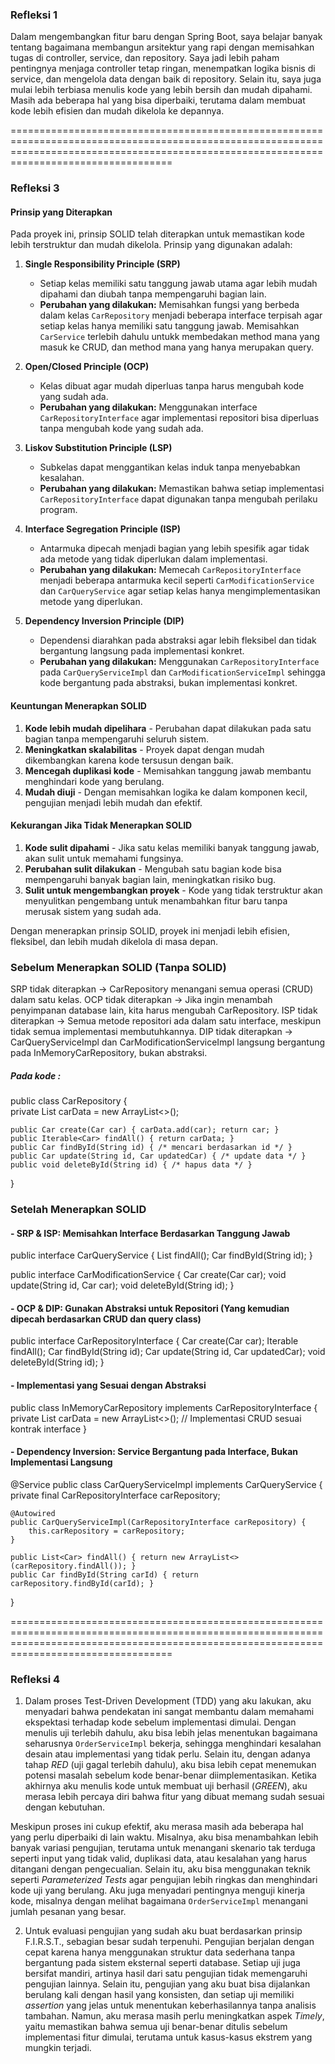 ### Refleksi 1 

Dalam mengembangkan fitur baru dengan Spring Boot, saya belajar banyak tentang bagaimana membangun arsitektur yang rapi dengan memisahkan tugas di controller, service, dan repository. 
Saya jadi lebih paham pentingnya menjaga controller tetap ringan, menempatkan logika bisnis di service, dan mengelola data dengan baik di repository. 
Selain itu, saya juga mulai lebih terbiasa menulis kode yang lebih bersih dan mudah dipahami. 
Masih ada beberapa hal yang bisa diperbaiki, terutama dalam membuat kode lebih efisien dan mudah dikelola ke depannya.

==============================================================================================================================================================================================

### Refleksi 3 

#### Prinsip yang Diterapkan
Pada proyek ini, prinsip SOLID telah diterapkan untuk memastikan kode lebih terstruktur dan mudah dikelola. Prinsip yang digunakan adalah:

1. **Single Responsibility Principle (SRP)**
   - Setiap kelas memiliki satu tanggung jawab utama agar lebih mudah dipahami dan diubah tanpa mempengaruhi bagian lain.
   - **Perubahan yang dilakukan:** Memisahkan fungsi yang berbeda dalam kelas `CarRepository` menjadi beberapa interface terpisah agar setiap kelas hanya memiliki satu tanggung jawab. Memisahkan `CarService` terlebih dahulu untukk membedakan method mana yang masuk ke CRUD, dan method mana yang hanya merupakan query. 

2. **Open/Closed Principle (OCP)**
   - Kelas dibuat agar mudah diperluas tanpa harus mengubah kode yang sudah ada.
   - **Perubahan yang dilakukan:** Menggunakan interface `CarRepositoryInterface` agar implementasi repositori bisa diperluas tanpa mengubah kode yang sudah ada.

3. **Liskov Substitution Principle (LSP)**
   - Subkelas dapat menggantikan kelas induk tanpa menyebabkan kesalahan.
   - **Perubahan yang dilakukan:** Memastikan bahwa setiap implementasi `CarRepositoryInterface` dapat digunakan tanpa mengubah perilaku program.

4. **Interface Segregation Principle (ISP)**
   - Antarmuka dipecah menjadi bagian yang lebih spesifik agar tidak ada metode yang tidak diperlukan dalam implementasi.
   - **Perubahan yang dilakukan:** Memecah `CarRepositoryInterface` menjadi beberapa antarmuka kecil seperti `CarModificationService` dan `CarQueryService` agar setiap kelas hanya mengimplementasikan metode yang diperlukan.

5. **Dependency Inversion Principle (DIP)**
   - Dependensi diarahkan pada abstraksi agar lebih fleksibel dan tidak bergantung langsung pada implementasi konkret.
   - **Perubahan yang dilakukan:** Menggunakan `CarRepositoryInterface` pada `CarQueryServiceImpl` dan `CarModificationServiceImpl` sehingga kode bergantung pada abstraksi, bukan implementasi konkret.

#### Keuntungan Menerapkan SOLID
1. **Kode lebih mudah dipelihara** - Perubahan dapat dilakukan pada satu bagian tanpa mempengaruhi seluruh sistem.
2. **Meningkatkan skalabilitas** - Proyek dapat dengan mudah dikembangkan karena kode tersusun dengan baik.
3. **Mencegah duplikasi kode** - Memisahkan tanggung jawab membantu menghindari kode yang berulang.
4. **Mudah diuji** - Dengan memisahkan logika ke dalam komponen kecil, pengujian menjadi lebih mudah dan efektif.

#### Kekurangan Jika Tidak Menerapkan SOLID
1. **Kode sulit dipahami** - Jika satu kelas memiliki banyak tanggung jawab, akan sulit untuk memahami fungsinya.
2. **Perubahan sulit dilakukan** - Mengubah satu bagian kode bisa mempengaruhi banyak bagian lain, meningkatkan risiko bug.
3. **Sulit untuk mengembangkan proyek** - Kode yang tidak terstruktur akan menyulitkan pengembang untuk menambahkan fitur baru tanpa merusak sistem yang sudah ada.

Dengan menerapkan prinsip SOLID, proyek ini menjadi lebih efisien, fleksibel, dan lebih mudah dikelola di masa depan.

### Sebelum Menerapkan SOLID (Tanpa SOLID)
SRP tidak diterapkan → CarRepository menangani semua operasi (CRUD) dalam satu kelas.
OCP tidak diterapkan → Jika ingin menambah penyimpanan database lain, kita harus mengubah CarRepository.
ISP tidak diterapkan → Semua metode repositori ada dalam satu interface, meskipun tidak semua implementasi membutuhkannya.
DIP tidak diterapkan → CarQueryServiceImpl dan CarModificationServiceImpl langsung bergantung pada InMemoryCarRepository, bukan abstraksi.

##### Pada kode : 
public class CarRepository {  
    private List<Car> carData = new ArrayList<>();  

    public Car create(Car car) { carData.add(car); return car; }  
    public Iterable<Car> findAll() { return carData; }  
    public Car findById(String id) { /* mencari berdasarkan id */ }  
    public Car update(String id, Car updatedCar) { /* update data */ }  
    public void deleteById(String id) { /* hapus data */ }  
}

### Setelah Menerapkan SOLID
#### - SRP & ISP: Memisahkan Interface Berdasarkan Tanggung Jawab
public interface CarQueryService {
    List<Car> findAll();
    Car findById(String id);
}

public interface CarModificationService {
    Car create(Car car);
    void update(String id, Car car);
    void deleteById(String id);
}
#### - OCP & DIP: Gunakan Abstraksi untuk Repositori (Yang kemudian dipecah berdasarkan CRUD dan query class)
public interface CarRepositoryInterface {
    Car create(Car car);
    Iterable<Car> findAll();
    Car findById(String id);
    Car update(String id, Car updatedCar);
    void deleteById(String id);
}
#### - Implementasi yang Sesuai dengan Abstraksi
public class InMemoryCarRepository implements CarRepositoryInterface {
    private List<Car> carData = new ArrayList<>();
    // Implementasi CRUD sesuai kontrak interface
}
#### - Dependency Inversion: Service Bergantung pada Interface, Bukan Implementasi Langsung
@Service
public class CarQueryServiceImpl implements CarQueryService {
    private final CarRepositoryInterface carRepository;
    
    @Autowired
    public CarQueryServiceImpl(CarRepositoryInterface carRepository) {
        this.carRepository = carRepository;
    }

    public List<Car> findAll() { return new ArrayList<>(carRepository.findAll()); }
    public Car findById(String carId) { return carRepository.findById(carId); }
}

==============================================================================================================================================================================================

### Refleksi 4

1. Dalam proses Test-Driven Development (TDD) yang aku lakukan, aku menyadari bahwa pendekatan ini sangat membantu dalam memahami ekspektasi terhadap kode sebelum implementasi dimulai. Dengan menulis uji terlebih dahulu, aku bisa lebih jelas menentukan bagaimana seharusnya `OrderServiceImpl` bekerja, sehingga menghindari kesalahan desain atau implementasi yang tidak perlu. Selain itu, dengan adanya tahap *RED* (uji gagal terlebih dahulu), aku bisa lebih cepat menemukan potensi masalah sebelum kode benar-benar diimplementasikan. Ketika akhirnya aku menulis kode untuk membuat uji berhasil (*GREEN*), aku merasa lebih percaya diri bahwa fitur yang dibuat memang sudah sesuai dengan kebutuhan.  

Meskipun proses ini cukup efektif, aku merasa masih ada beberapa hal yang perlu diperbaiki di lain waktu. Misalnya, aku bisa menambahkan lebih banyak variasi pengujian, terutama untuk menangani skenario tak terduga seperti input yang tidak valid, duplikasi data, atau kesalahan yang harus ditangani dengan pengecualian. Selain itu, aku bisa menggunakan teknik seperti *Parameterized Tests* agar pengujian lebih ringkas dan menghindari kode uji yang berulang. Aku juga menyadari pentingnya menguji kinerja kode, misalnya dengan melihat bagaimana `OrderServiceImpl` menangani jumlah pesanan yang besar.  

2. Untuk evaluasi pengujian yang sudah aku buat berdasarkan prinsip F.I.R.S.T., sebagian besar sudah terpenuhi. Pengujian berjalan dengan cepat karena hanya menggunakan struktur data sederhana tanpa bergantung pada sistem eksternal seperti database. Setiap uji juga bersifat mandiri, artinya hasil dari satu pengujian tidak memengaruhi pengujian lainnya. Selain itu, pengujian yang aku buat bisa dijalankan berulang kali dengan hasil yang konsisten, dan setiap uji memiliki *assertion* yang jelas untuk menentukan keberhasilannya tanpa analisis tambahan. Namun, aku merasa masih perlu meningkatkan aspek *Timely*, yaitu memastikan bahwa semua uji benar-benar ditulis sebelum implementasi fitur dimulai, terutama untuk kasus-kasus ekstrem yang mungkin terjadi.  



